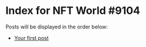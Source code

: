 # Index for NFT World #9104
Posts will be displayed in the order below:

- [Your first post](./001-first.md)

